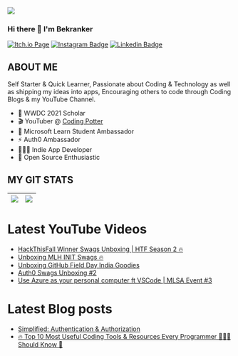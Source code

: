 <a href="https://www.youtube.com/codingpotter"><img align="center" src="https://raw.githubusercontent.com/dhanrajdc7/dhanrajdc7/main/back.png"/></a>

### Hi there 👋 I'm Bekranker

[![Itch.io Page](https://img.shields.io/badge/litch.io-bekranker-red)](https://bekranker.itch.io/)
[![Instagram Badge](https://img.shields.io/badge/-codingpotter-orange?style=plastic-square&logo=instagram&logoColor=white&link=https://instagram.com/codingpotter/)](https://www.instagram.com/bekirrekiz/?hl=en)
[![Linkedin Badge](https://img.shields.io/badge/-dhanrajdc7-blue?style=plastic-square&logo=Linkedin&logoColor=white&link=https://www.linkedin.com/in/dhanrajdc7/)](https://www.linkedin.com/in/bekir-ekiz-03118b229/)


## ABOUT ME
Self Starter & Quick Learner, Passionate about Coding & Technology as well as shipping my ideas into apps, Encouraging others to code through Coding Blogs & my YouTube Channel.

- 🍎 WWDC 2021 Scholar
- 🎬 YouTuber @ [Coding Potter](https://www.youtube.com/codingpotter)
- 🌟 Microsoft Learn Student Ambassador
- ⚡️ Auth0 Ambassador
- 👨🏻‍💻 Indie App Developer
- 🔭 Open Source Enthusiastic


## MY GIT STATS
<img src="https://github-readme-stats.vercel.app/api?username=dhanrajdc7&&show_icons=true&count_private=true&theme=radical"/>|<img src="https://github-readme-streak-stats.herokuapp.com/?user=dhanrajdc7&theme=radical"/>|
|---|---|


# Latest YouTube Videos
<!-- YOUTUBE:START -->
- [HackThisFall Winner Swags Unboxing | HTF Season 2 🔥](https://www.youtube.com/watch?v=l4xv_xEclHs)
- [Unboxing MLH INIT Swags 🔥](https://www.youtube.com/watch?v=tFRph38-IT0)
- [Unboxing GitHub Field Day India Goodies](https://www.youtube.com/watch?v=tYIjodgi4oU)
- [Auth0 Swags Unboxing #2](https://www.youtube.com/watch?v=QVdPENURcds)
- [Use Azure as your personal computer ft  VSCode | MLSA Event #3](https://www.youtube.com/watch?v=nuk3Sinnc4g)
<!-- YOUTUBE:END -->

# Latest Blog posts
<!-- BLOG-POST-LIST:START -->
- [Simplified: Authentication &amp; Authorization](https://dev.to/dhanrajdc7/simplified-authentication-authorization-1nhb)
- [🔥 Top 10 Most Useful Coding Tools &amp; Resources Every Programmer 👨🏻‍💻 Should Know 🤔](https://dev.to/dhanrajdc7/top-10-most-useful-coding-tools-resources-every-programmer-should-know-11nc)
<!-- BLOG-POST-LIST:END -->

